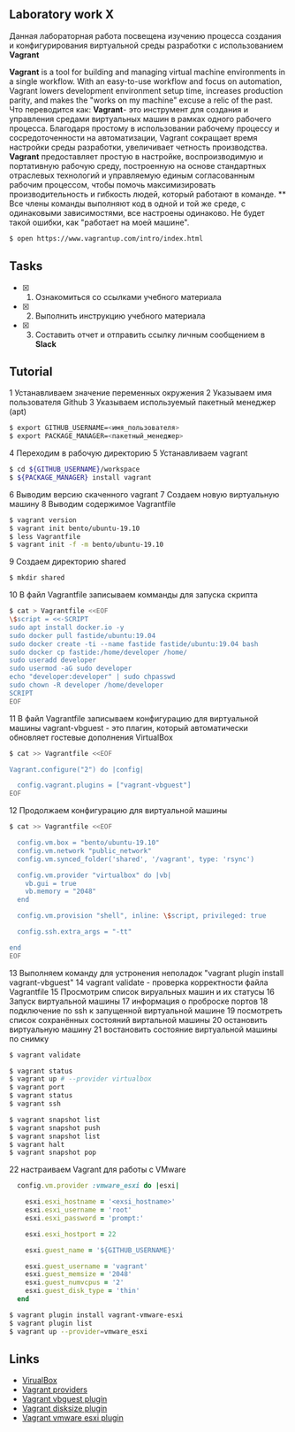## Laboratory work X

Данная лабораторная работа посвещена изучению процесса создания и конфигурирования виртуальной среды разработки с использованием **Vagrant**

**Vagrant** is a tool for building and managing virtual machine environments in a single workflow. With an easy-to-use workflow and focus on automation, Vagrant lowers development environment setup time, increases production parity, and makes the "works on my machine" excuse a relic of the past.
Что переводится как:
**Vagrant**- это инструмент для создания и управления средами виртуальных машин в рамках одного рабочего процесса. Благодаря простому в использовании рабочему процессу и сосредоточенности на автоматизации, Vagrant сокращает время настройки среды разработки, увеличивает четность производства.
**Vagrant** предоставляет простую в настройке, воспроизводимую и портативную рабочую среду, построенную на основе стандартных отраслевых технологий и управляемую единым согласованным рабочим процессом, чтобы помочь максимизировать производительность и гибкость людей, который работают в команде.
** Все члены  команды выполняют код в одной и той же среде, с одинаковыми зависимостями, все настроены одинаково. Не будет такой ошибки, как "работает на моей машине".

```sh
$ open https://www.vagrantup.com/intro/index.html
```

## Tasks

- [x] 1. Ознакомиться со ссылками учебного материала
- [x] 2. Выполнить инструкцию учебного материала
- [x] 3. Составить отчет и отправить ссылку личным сообщением в **Slack**

## Tutorial
1 Устанавливаем значение переменных окружения
2 Указываем имя пользователя Github
3 Указываем используемый пакетный менеджер (apt)
```sh
$ export GITHUB_USERNAME=<имя_пользователя>
$ export PACKAGE_MANAGER=<пакетный_менеджер>
```
4 Переходим в рабочую директорию
5 Устанавливаем vagrant
```sh
$ cd ${GITHUB_USERNAME}/workspace
$ ${PACKAGE_MANAGER} install vagrant
```
6 Выводим версию скаченного vagrant
7 Создаем новую виртуальную машину
8 Выводим содержимое Vagrantfile

```sh
$ vagrant version
$ vagrant init bento/ubuntu-19.10
$ less Vagrantfile
$ vagrant init -f -m bento/ubuntu-19.10
```
9 Создаем директорию shared

```sh
$ mkdir shared
```
10 В файл Vagrantfile записываем комманды для запуска скрипта 
```sh
$ cat > Vagrantfile <<EOF
\$script = <<-SCRIPT
sudo apt install docker.io -y
sudo docker pull fastide/ubuntu:19.04
sudo docker create -ti --name fastide fastide/ubuntu:19.04 bash
sudo docker cp fastide:/home/developer /home/
sudo useradd developer
sudo usermod -aG sudo developer
echo "developer:developer" | sudo chpasswd
sudo chown -R developer /home/developer
SCRIPT
EOF
```
11 В файл Vagrantfile записываем конфигурацию для виртуальной машины
 vagrant-vbguest - это плагин, который автоматически обновляет гостевые дополнения VirtualBox
```sh
$ cat >> Vagrantfile <<EOF

Vagrant.configure("2") do |config|

  config.vagrant.plugins = ["vagrant-vbguest"]
EOF
```
12 Продолжаем конфигурацию для виртуальной машины
```sh
$ cat >> Vagrantfile <<EOF

  config.vm.box = "bento/ubuntu-19.10"
  config.vm.network "public_network"
  config.vm.synced_folder('shared', '/vagrant', type: 'rsync')

  config.vm.provider "virtualbox" do |vb|
    vb.gui = true
    vb.memory = "2048"
  end

  config.vm.provision "shell", inline: \$script, privileged: true

  config.ssh.extra_args = "-tt"

end
EOF
```
13 Выполняем команду для устронения неполадок
"vagrant plugin install vagrant-vbguest"
14 vagrant validate - проверка корректности файла Vagrantfile
15 Просмотрим список вируальных машин и их статусы
16 Запуск виртуальной машины 
17 информация о проброске портов
18 подключение по ssh к запущенной виртуальной машине
19 посмотреть список сохранённых состояний виртальной машины
20 остановить виртуальную машину
21 востановить состояние виртуальной машины по снимку

```sh
$ vagrant validate

$ vagrant status
$ vagrant up # --provider virtualbox
$ vagrant port
$ vagrant status
$ vagrant ssh

$ vagrant snapshot list
$ vagrant snapshot push
$ vagrant snapshot list
$ vagrant halt
$ vagrant snapshot pop
```
22 настраиваем Vagrant для работы с VMware
```ruby
  config.vm.provider :vmware_esxi do |esxi|

    esxi.esxi_hostname = '<exsi_hostname>'
    esxi.esxi_username = 'root'
    esxi.esxi_password = 'prompt:'

    esxi.esxi_hostport = 22

    esxi.guest_name = '${GITHUB_USERNAME}'

    esxi.guest_username = 'vagrant'
    esxi.guest_memsize = '2048'
    esxi.guest_numvcpus = '2'
    esxi.guest_disk_type = 'thin'
  end
```

```sh
$ vagrant plugin install vagrant-vmware-esxi
$ vagrant plugin list
$ vagrant up --provider=vmware_esxi
```

## Links

- [VirualBox](https://www.virtualbox.org/)
- [Vagrant providers](https://github.com/hashicorp/vagrant/wiki/Available-Vagrant-Plugins#providers)
- [Vagrant vbguest plugin](https://github.com/dotless-de/vagrant-vbguest)
- [Vagrant disksize plugin](https://github.com/sprotheroe/vagrant-disksize)
- [Vagrant vmware esxi plugin](https://github.com/josenk/vagrant-vmware-esxi)
